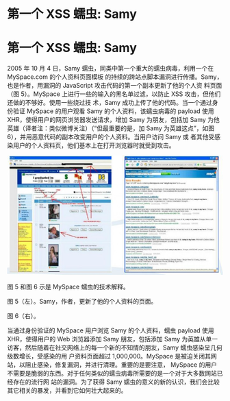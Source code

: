 # 第一个 XSS 蠕虫: Samy

# 第一个 XSS 蠕虫: Samy

2005 年 10 月 4 日，Samy 蠕虫，同类中第一个重大的蠕虫病毒，利用一个在 MySpace.com 的个人资料页面模板 的持续的跨站点脚本漏洞进行传播。Samy，也是作者，用漏洞的 JavaScript 攻击代码的第一个副本更新了他的个人资 料页面（图 5）。MySpace 上进行一些的输入的黑名单过滤，以防止 XSS 攻击，但他们还做的不够好。使用一些绕过技 术，Samy 成功上传了他的代码。当一个通过身份验证 MySpace 的用户观看 Samy 的个人资料，该蠕虫病毒的 payload 使用 XHR，使得用户的网页浏览器发送请求，增加 Samy 为朋友，包括加 Samy 为他英雄（译者注：类似微博关注）（“但最重要的是，加 Samy 为英雄这点”，如图 6），并用恶意代码的副本改变用户的个人资料。当用户访问 Samy 或 者其他受感染用户的个人资料页，他们基本上在打开浏览器时就受到攻击。

![image](img/Image_004.jpg)

图 5 和图 6 示是 MySpace 蠕虫的技术解释。

图 5（左）。Samy，作者，更新了他的个人资料的页面。

图 6（右）。

当通过身份验证的 MySpace 用户浏览 Samy 的个人资料，蠕虫 payload 使用 XHR，使得用户的 Web 浏览器添加 Samy 朋友，包括添加 Samy 为英雄从单一访客，然后随着在社交网络上的每一个新的不知情的朋友，Samy 蠕虫感染呈几何级数增长，受感染的用 户资料页面超过 1,000,000。MySpace 是被迫关闭其网站，以阻止感染，修复漏洞，并进行清理。重要的是要注意， MySpace 的用户不需要是脆弱的东西。对于任何类似的蠕虫病毒所需要的是一个对于大多数网站已经存在的流行网 站的漏洞。为了获得 Samy 蠕虫的意义的新的认识，我们会比较其它相关的暴发，并看到它如何壮大起来的。